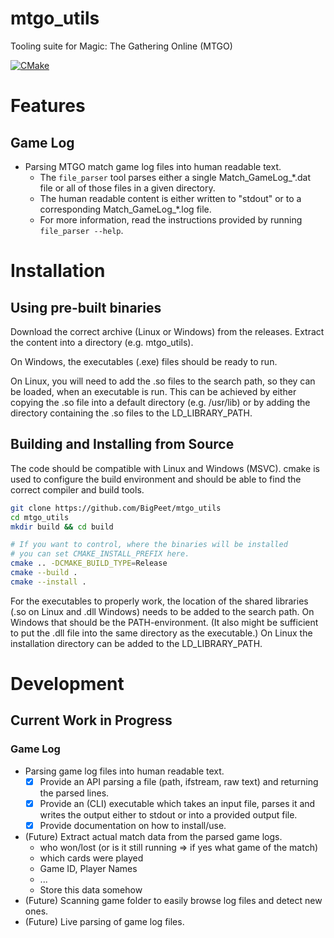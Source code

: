 # mtgo\_utils

Tooling suite for Magic: The Gathering Online (MTGO)

[![CMake](https://github.com/BigPeet/mtgo_utils/actions/workflows/cmake.yml/badge.svg)](https://github.com/BigPeet/mtgo_utils/actions/workflows/cmake.yml)

# Features

## Game Log

* Parsing MTGO match game log files into human readable text.
    * The `file_parser` tool parses either a single Match\_GameLog\_\*.dat file or all of those files in a given directory.
    * The human readable content is either written to "stdout" or to a corresponding Match\_GameLog\_\*.log file.
    * For more information, read the instructions provided by running `file_parser --help`.

# Installation

## Using pre-built binaries

Download the correct archive (Linux or Windows) from the releases.
Extract the content into a directory (e.g. mtgo\_utils).

On Windows, the executables (.exe) files should be ready to run.

On Linux, you will need to add the .so files to the search path, so they can be loaded, when an executable is run.
This can be achieved by either copying the .so file into a default directory (e.g. /usr/lib) or by adding the directory containing the .so files to the LD\_LIBRARY\_PATH.

## Building and Installing from Source

The code should be compatible with Linux and Windows (MSVC).
cmake is used to configure the build environment and should be able to find the correct compiler and build tools.

```bash
git clone https://github.com/BigPeet/mtgo_utils
cd mtgo_utils
mkdir build && cd build

# If you want to control, where the binaries will be installed
# you can set CMAKE_INSTALL_PREFIX here.
cmake .. -DCMAKE_BUILD_TYPE=Release
cmake --build .
cmake --install .
```

For the executables to properly work, the location of the shared libraries (.so on Linux and .dll Windows) needs to be added to the search path.
On Windows that should be the PATH-environment.
(It also might be sufficient to put the .dll file into the same directory as the executable.)
On Linux the installation directory can be added to the LD\_LIBRARY\_PATH.

# Development

## Current Work in Progress

### Game Log

* Parsing game log files into human readable text.
    * [x] Provide an API parsing a file (path, ifstream, raw text) and returning the parsed lines.
    * [x] Provide an (CLI) executable which takes an input file, parses it and writes the output either to stdout or into a provided output file.
    * [x] Provide documentation on how to install/use.
* (Future) Extract actual match data from the parsed game logs.
    * who won/lost (or is it still running => if yes what game of the match)
    * which cards were played
    * Game ID, Player Names
    * ...
    * Store this data somehow
* (Future) Scanning game folder to easily browse log files and detect new ones.
* (Future) Live parsing of game log files.
